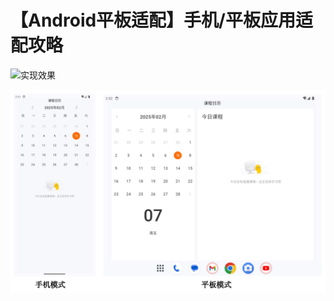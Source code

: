 # 【Android平板适配】手机/平板应用适配攻略
![实现效果](https://upload-images.jianshu.io/upload_images/2268884-6fa45aa20f82535b.png?imageMogr2/auto-orient/strip%7CimageView2/2/w/1240)

![WX20250207-150305@2x.png](Screenshot%2FWX20250207-150305%402x.png)